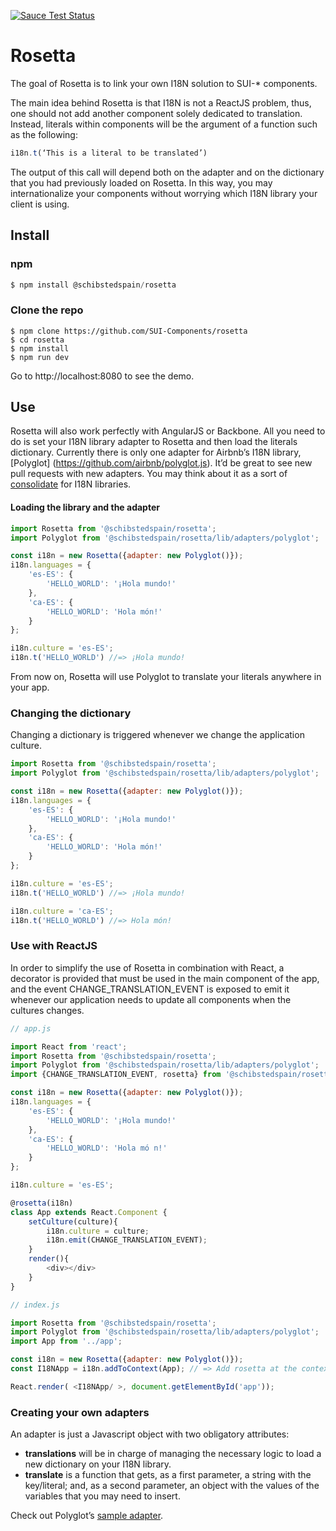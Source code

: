 [![Sauce Test Status](https://saucelabs.com/browser-matrix/carlosvillu_rosetta.svg)](https://saucelabs.com/u/carlosvillu_rosetta)


# Rosetta

The goal of Rosetta is to link your own I18N solution to SUI-* components.

The main idea behind Rosetta is that I18N is not a ReactJS problem, thus, one should not add another component solely dedicated to translation. Instead, literals within components will be the argument of a function such as the following:

```javascript
i18n.t(‘This is a literal to be translated’)
```

The output of this call will depend both on the adapter and on the dictionary that you had previously loaded on Rosetta. In this way, you may internationalize your components without worrying which I18N library your client is using.

## Install

### npm

```javascript
$ npm install @schibstedspain/rosetta

```

### Clone the repo

```
$ npm clone https://github.com/SUI-Components/rosetta
$ cd rosetta
$ npm install
$ npm run dev
```

Go to http://localhost:8080 to see the demo.

## Use

Rosetta will also work perfectly with AngularJS or Backbone. All you need to do is set your I18N library adapter to Rosetta and then load the literals dictionary. Currently there is only one adapter for Airbnb’s I18N library, [Polyglot] (https://github.com/airbnb/polyglot.js). It’d be great to see new pull requests with new adapters. You may think about it as a sort of [consolidate](https://github.com/tj/consolidate.js/) for I18N libraries.

#### Loading the library and the adapter

```javascript
import Rosetta from '@schibstedspain/rosetta';
import Polyglot from '@schibstedspain/rosetta/lib/adapters/polyglot';

const i18n = new Rosetta({adapter: new Polyglot()});
i18n.languages = {
    'es-ES': {
        'HELLO_WORLD': '¡Hola mundo!'
    },
    'ca-ES': {
        'HELLO_WORLD': 'Hola món!'
    }
};

i18n.culture = 'es-ES';
i18n.t('HELLO_WORLD') //=> ¡Hola mundo!
```

From now on, Rosetta will use Polyglot to translate your literals anywhere in your app.

### Changing the dictionary

Changing a dictionary is triggered whenever we change the application culture.

```javascript
import Rosetta from '@schibstedspain/rosetta';
import Polyglot from '@schibstedspain/rosetta/lib/adapters/polyglot';

const i18n = new Rosetta({adapter: new Polyglot()});
i18n.languages = {
    'es-ES': {
        'HELLO_WORLD': '¡Hola mundo!'
    },
    'ca-ES': {
        'HELLO_WORLD': 'Hola món!'
    }
};

i18n.culture = 'es-ES';
i18n.t('HELLO_WORLD') //=> ¡Hola mundo!

i18n.culture = 'ca-ES';
i18n.t('HELLO_WORLD') //=> Hola món!
```

### Use with ReactJS

In order to simplify the use of Rosetta in combination with React, a decorator is provided that must be used in the main component of the app, and the event CHANGE_TRANSLATION_EVENT is exposed to emit it whenever our application needs to update all components when the cultures changes.

```javascript
// app.js

import React from 'react';
import Rosetta from '@schibstedspain/rosetta';
import Polyglot from '@schibstedspain/rosetta/lib/adapters/polyglot';
import {CHANGE_TRANSLATION_EVENT, rosetta} from '@schibstedspain/rosetta';

const i18n = new Rosetta({adapter: new Polyglot()});
i18n.languages = {
    'es-ES': {
        'HELLO_WORLD': '¡Hola mundo!'
    },
    'ca-ES': {
        'HELLO_WORLD': 'Hola mó n!'
    }
};

i18n.culture = 'es-ES';

@rosetta(i18n)
class App extends React.Component {
    setCulture(culture){
        i18n.culture = culture;
        i18n.emit(CHANGE_TRANSLATION_EVENT);
    }
    render(){
        <div></div>
    }
}
```

```javascript
// index.js

import Rosetta from '@schibstedspain/rosetta';
import Polyglot from '@schibstedspain/rosetta/lib/adapters/polyglot';
import App from '../app';

const i18n = new Rosetta({adapter: new Polyglot()});
const I18NApp = i18n.addToContext(App); // => Add rosetta at the context of your app

React.render( <I18NApp/ >, document.getElementById('app'));
```

### Creating your own adapters

An adapter is just a Javascript object with two obligatory attributes:

* **translations** will be in charge of managing the necessary logic to load a new dictionary on your I18N library.
* **translate** is a function that gets, as a first parameter, a string with the key/literal; and, as a second parameter, an object with the values of the variables that you may need to insert.

Check out Polyglot’s [sample adapter](https://github.com/SUI-Components/rosetta/blob/master/src/adapters/polyglot.js).
